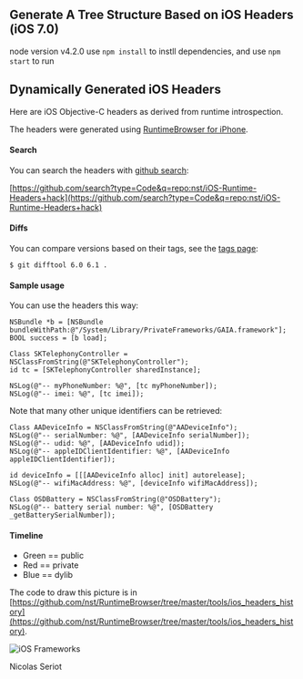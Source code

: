 ## Generate A Tree Structure Based on iOS Headers (iOS 7.0)
node version v4.2.0
use `npm install` to instll dependencies, and use `npm start` to run
## Dynamically Generated iOS Headers

Here are iOS Objective-C headers as derived from runtime introspection.

The headers were generated using [RuntimeBrowser for iPhone](https://github.com/nst/RuntimeBrowser/).

#### Search

You can search the headers with [github search](https://github.com/search):

[https://github.com/search?type=Code&q=repo:nst/iOS-Runtime-Headers+hack](https://github.com/search?type=Code&q=repo:nst/iOS-Runtime-Headers+hack)

#### Diffs

You can compare versions based on their tags, see the [tags page](https://github.com/nst/iOS-Runtime-Headers/tags):

    $ git difftool 6.0 6.1 .

#### Sample usage

You can use the headers this way:

    NSBundle *b = [NSBundle bundleWithPath:@"/System/Library/PrivateFrameworks/GAIA.framework"];
    BOOL success = [b load];

    Class SKTelephonyController = NSClassFromString(@"SKTelephonyController");
    id tc = [SKTelephonyController sharedInstance];

    NSLog(@"-- myPhoneNumber: %@", [tc myPhoneNumber]);
    NSLog(@"-- imei: %@", [tc imei]);

Note that many other unique identifiers can be retrieved:

    Class AADeviceInfo = NSClassFromString(@"AADeviceInfo");
    NSLog(@"-- serialNumber: %@", [AADeviceInfo serialNumber]);
    NSLog(@"-- udid: %@", [AADeviceInfo udid]);
    NSLog(@"-- appleIDClientIdentifier: %@", [AADeviceInfo appleIDClientIdentifier]);

    id deviceInfo = [[[AADeviceInfo alloc] init] autorelease];
    NSLog(@"-- wifiMacAddress: %@", [deviceInfo wifiMacAddress]);

    Class OSDBattery = NSClassFromString(@"OSDBattery");
    NSLog(@"-- battery serial number: %@", [OSDBattery _getBatterySerialNumber]);

#### Timeline

- Green == public
- Red == private
- Blue == dylib

The code to draw this picture is in [https://github.com/nst/RuntimeBrowser/tree/master/tools/ios_headers_history](https://github.com/nst/RuntimeBrowser/tree/master/tools/ios_headers_history).

![iOS Frameworks](ios_frameworks.png)

Nicolas Seriot
